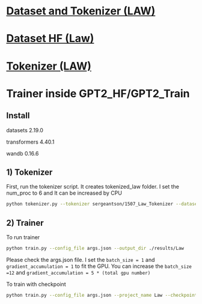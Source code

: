 # [Dataset and Tokenizer (LAW)](https://drive.google.com/drive/folders/1YCQuvKK57yGSKz5oE891AU3i8oodMDXC?usp=sharing)

# [Dataset HF (Law)](https://huggingface.co/datasets/sergeantson/1507_law_dataset)

# [Tokenizer (LAW)](https://huggingface.co/sergeantson/1507_Law_Tokenizer)

# Trainer inside GPT2_HF/GPT2_Train

## Install

datasets 2.19.0

transformers 4.40.1

wandb 0.16.6

## 1) Tokenizer

First, run the tokenizer script. It creates tokenized_law folder. I set the num_proc to 6 and It can be increased by CPU

```bash
python tokenizer.py --tokenizer sergeantson/1507_Law_Tokenizer --dataset sergeantson/1507_law_dataset --save_path ./tokenized_law
```

## 2) Trainer

To run trainer
```bash
python train.py --config_file args.json --output_dir ./results/Law
```

Please check the args.json file. I set the `batch_size = 1` and `gradient_accumulation = 1` to fit the GPU. You can increase the `batch_size =12` and  `gradient_accumulation = 5 * (total gpu number)`

To train with checkpoint

```bash
python train.py --config_file args.json --project_name Law --checkpoint_bool True --output_dir ./results/Law --checkpoint C:\tubitak_1507\1507_GPT_TUBITAK\GPT2_HF\GPT2_Train\results\checkpoint-19000
```

